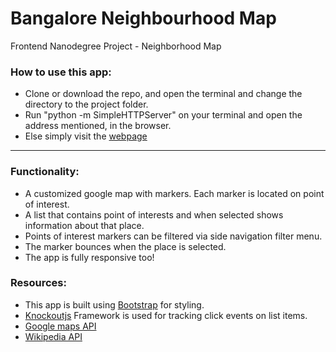 # Bangalore Neighbourhood Map

Frontend Nanodegree Project - Neighborhood Map

### How to use this app:

- Clone or download the repo, and open the terminal and change the directory to the project folder.
- Run "python -m SimpleHTTPServer" on your terminal and open the address mentioned, in the browser.
- Else simply visit the [webpage](https://crzytn.github.io/Neighbour-map/)

-----
### Functionality:

- A customized google map with markers. Each marker is located on point of interest.
- A list that contains point of interests and when selected shows information about that place.
- Points of interest markers can be filtered via side navigation filter menu.
- The marker bounces when the place is selected.
- The app is fully responsive too!

### Resources:

- This app is built using [Bootstrap](http://getbootstrap.com/css/) for styling.
- [Knockoutjs](http://knockoutjs.com/documentation/introduction.html) Framework is used for tracking click events on list items.
- [Google maps API](https://developers.google.com/maps/documentation/javascript/)
- [Wikipedia API](https://www.mediawiki.org/wiki/API:Main_page)
